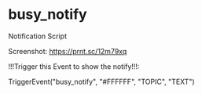 # busy_notify
Notification Script

Screenshot: https://prnt.sc/12m79xq

!!!Trigger this Event to show the notify!!!:

TriggerEvent("busy_notify", "#FFFFFF", "TOPIC", "TEXT")
